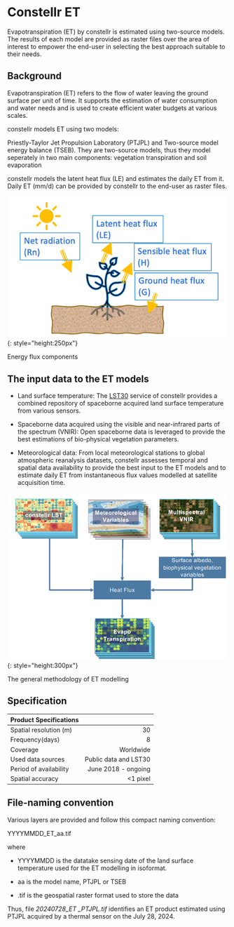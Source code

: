 # Constellr ET

Evapotranspiration (ET) by constellr is estimated using two-source models. 
The results of each model are provided as raster files over the area of interest
to empower the end-user in selecting the best approach suitable to their needs. 


## Background

Evapotranspiration (ET) refers to the flow of water leaving the ground
surface per unit of time. It supports the estimation of water consumption 
and water needs and is used to create efficient water budgets at various scales.

constellr models ET using two models:

Priestly-Taylor Jet Propulsion Laboratory (PTJPL) and Two-source model
energy balance (TSEB). They are two-source models, thus they model seperately in two
main components: vegetation transpiration and soil evaporation

constellr models the latent heat flux (LE) and estimates the daily ET from it.
Daily ET (mm/d) can be provided by constellr to the end-user as raster files. 


![et flux](images/et_flux.png){: style="height:250px"}
<figcaption id="et_flux" tag="image">Energy flux components </figcaption>



## The input data to the ET models

-   Land surface temperature: The [LST30](./lst.md) service of constellr
    provides a combined repository of spaceborne acquired land surface
    temperature from various sensors.

-   Spaceborne data acquired using the visible and near-infrared parts
    of the spectrum (VNIR): Open spaceborne data is leveraged to provide
    the best estimations of bio-physical vegetation parameters.

-   Meteorological data: From local meteorological stations to global
    atmospheric reanalysis datasets, constellr assesses temporal and
    spatial data availability to provide the best input to the ET
    models and to estimate daily ET from instantaneous flux values
    modelled at satellite acquisition time.


![et flow](images/et_flow.png){: style="height:300px"}
<figcaption id="et_flow" tag="image">The general methodology of ET modelling </figcaption>



## Specification

| Product Specifications                |                       |
|---                                    |----:                  |
| Spatial resolution (m)                | 30                    |
| Frequency(days)                       | 8                     |
| Coverage                              | Worldwide             |
| Used data sources                     | Public data and LST30 |
| Period of availability                | June 2018 - ongoing   |
| Spatial accuracy                      | <1 pixel              |

## File-naming convention

Various layers are provided and follow this compact naming convention:

YYYYMMDD_ET_aa.tif

where

-   YYYYMMDD is the datatake sensing date of the land surface temperature 
used for the ET modelling in isoformat.  

-   aa is the model name, PTJPL or TSEB

-   .tif is the geospatial raster format used to store the data

Thus, file *20240728_ET \_PTJPL.tif* identifies an ET product estimated using 
PTJPL acquired by a thermal sensor on the July 28, 2024.
